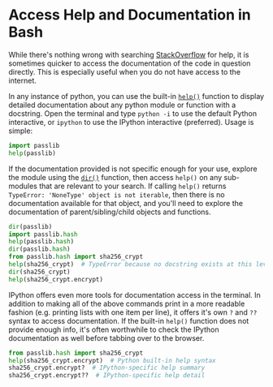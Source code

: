Access Help and Documentation in Bash
=====================================

While there's nothing wrong with searching [StackOverflow](http://stackoverflow.com/) for help, it is sometimes quicker to access the documentation of the code in question directly. This is especially useful when you do not have access to the internet.

In any instance of python, you can use the built-in [`help()`](https://docs.python.org/3/library/functions.html#help) function to display detailed documentation about any python module or function with a docstring. Open the terminal and type `python -i` to use the default Python interactive, or `ipython` to use the IPython interactive (preferred). Usage is simple:

```python
import passlib
help(passlib)
```

If the documentation provided is not specific enough for your use, explore the module using the [`dir()`](https://docs.python.org/3/library/functions.html#dir) function, then access `help()` on any sub-modules that are relevant to your search. If calling `help()` returns `TypeError: 'NoneType' object is not iterable`, then there is no documentation available for that object, and you'll need to explore the documentation of parent/sibling/child objects and functions.

```python
dir(passlib)
import passlib.hash
help(passlib.hash)
dir(passlib.hash)
from passlib.hash import sha256_crypt
help(sha256_crypt)  # TypeError because no docstring exists at this level
dir(sha256_crypt)
help(sha256_crypt.encrypt)
```

IPython offers even more tools for documentation access in the terminal. In addition to making all of the above commands print in a more readable fashion (e.g. printing lists with one item per line), it offers it's own `?` and `??` syntax to access documentation. If the built-in `help()` function does not provide enough info, it's often worthwhile to check the IPython documentation as well before tabbing over to the browser.

```python
from passlib.hash import sha256_crypt
help(sha256_crypt.encrypt)  # Python built-in help syntax
sha256_crypt.encrypt?  # IPython-specific help summary
sha256_crypt.encrypt??  # IPython-specific help detail
```
